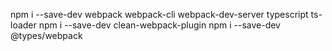 npm i --save-dev webpack webpack-cli webpack-dev-server typescript ts-loader
npm i --save-dev clean-webpack-plugin
npm i --save-dev @types/webpack
